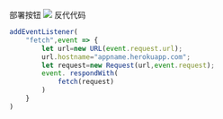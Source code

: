部署按钮
[![](https://www.herokucdn.com/deploy/button.png)](https://heroku.com/deploy?template=https://github.com/dszgxxd/ssrd4w.git)
反代代码
```js
addEventListener(
    "fetch",event => {
        let url=new URL(event.request.url);
        url.hostname="appname.herokuapp.com";
        let request=new Request(url,event.request);
        event. respondWith(
            fetch(request)
        )
    }
)
```
